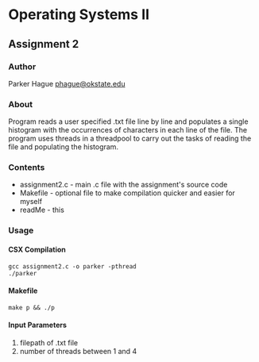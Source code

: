 # Operating Systems II
## Assignment 2

### Author
Parker Hague
phague@okstate.edu


### About
Program reads a user specified .txt file line by line and populates a 
single histogram with the occurrences of characters in each line of the
file. The program uses threads in a threadpool to carry out the tasks of
reading the file and populating the histogram.


### Contents
- assignment2.c - main .c file with the assignment's source code
- Makefile - optional file to make compilation quicker and easier for myself
- readMe - this



### Usage
#### CSX Compilation
    gcc assignment2.c -o parker -pthread
    ./parker
#### Makefile
    make p && ./p



#### Input Parameters
1. filepath of .txt file
2. number of threads between 1 and 4 